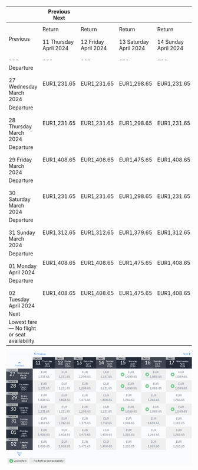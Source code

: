 |     | Previous Next |     |     |     |     |     |     |
| --- | --- | --- | --- | --- | --- | --- | --- |
| Previous | Return<br><br>11 Thursday April 2024 | Return<br><br>12 Friday April 2024 | Return<br><br>13 Saturday April 2024 | Return<br><br>14 Sunday April 2024 | Return<br><br>15 Monday April 2024 | Return<br><br>16 Tuesday April 2024 | Return<br><br>17 Wednesday April 2024 |
| --- | --- | --- | --- | --- | --- | --- | --- |
| Departure<br><br>27 Wednesday March 2024 | EUR1,231.65 | EUR1,231.65 | EUR1,298.65 | EUR1,231.65 | EUR1,089.65 | EUR1,089.65 | EUR1,089.65 |
| Departure<br><br>28 Thursday March 2024 | EUR1,231.65 | EUR1,231.65 | EUR1,298.65 | EUR1,231.65 | EUR1,089.65 | EUR1,089.65 | EUR1,089.65 |
| Departure<br><br>29 Friday March 2024 | EUR1,408.65 | EUR1,408.65 | EUR1,475.65 | EUR1,408.65 | EUR1,265.65 | EUR1,265.65 | EUR1,265.65 |
| Departure<br><br>30 Saturday March 2024 | EUR1,231.65 | EUR1,231.65 | EUR1,298.65 | EUR1,231.65 | EUR1,089.65 | EUR1,089.65 | EUR1,089.65 |
| Departure<br><br>31 Sunday March 2024 | EUR1,312.65 | EUR1,312.65 | EUR1,379.65 | EUR1,312.65 | EUR1,169.65 | EUR1,169.65 | EUR1,169.65 |
| Departure<br><br>01 Monday April 2024 | EUR1,408.65 | EUR1,408.65 | EUR1,475.65 | EUR1,408.65 | EUR1,265.65 | EUR1,265.65 | EUR1,265.65 |
| Departure<br><br>02 Tuesday April 2024 | EUR1,408.65 | EUR1,408.65 | EUR1,475.65 | EUR1,408.65 | EUR1,265.65 | EUR1,265.65 | EUR1,265.65 |
| Next |
| Lowest fare — No flight or seat availability |     |     |     |     |     |     |     |

![](turkish-airlines.png)